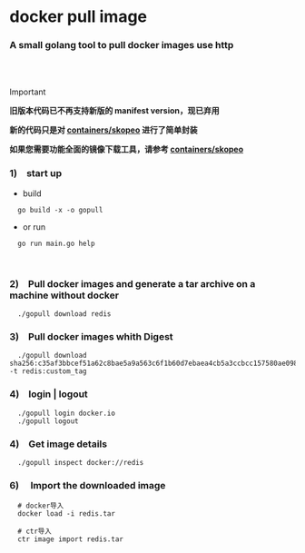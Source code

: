# docker pull image 
### A small golang tool to pull docker images use http 
 <br>
<br>

> [!IMPORTANT]
>
> **旧版本代码已不再支持新版的 manifest version，现已弃用**
>
> **新的代码只是对 [containers/skopeo](https://github.com/containers/skopeo) 进行了简单封装**
>
> **如果您需要功能全面的镜像下载工具，请参考 [containers/skopeo](https://github.com/containers/skopeo)**
>




### 1)&emsp;start up
 - build
```
  go build -x -o gopull 
```


 - or run
```
  go run main.go help
```


<br>

### 2)&emsp;Pull docker images and generate a tar archive on a machine without docker
```
  ./gopull download redis
```
  
### 3)&emsp;Pull docker images whith Digest
```
  ./gopull download sha256:c35af3bbcef51a62c8bae5a9a563c6f1b60d7ebaea4cb5a3ccbcc157580ae098 -t redis:custom_tag
```

### 4)&emsp;login | logout
```
  ./gopull login docker.io 
  ./gopull logout
```

### 4)&emsp;Get image details
```
  ./gopull inspect docker://redis
```


### 6)&emsp; Import the downloaded image
```
  # docker导入
  docker load -i redis.tar
  
  # ctr导入
  ctr image import redis.tar
```


